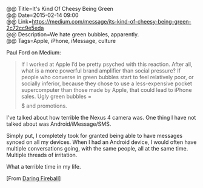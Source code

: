 @@ Title=It's Kind Of Cheesy Being Green  
@@ Date=2015-02-14 09:00  
@@ Link=https://medium.com/message/its-kind-of-cheesy-being-green-2c72cc9e5eda  
@@ Description=We hate green bubbles, apparently.  
@@ Tags=Apple, iPhone, iMessage, culture  

Paul Ford on Medium:
>If I worked at Apple I’d be pretty psyched with this reaction. After all, what is a more powerful brand amplifier than social pressure? If people who converse in green bubbles start to feel relatively poor, or socially inferior, because they chose to use a less-expensive pocket supercomputer than those made by Apple, that could lead to iPhone sales. Ugly green bubbles = $$$$$ and promotions.

I've talked about how terrible the Nexus 4 camera was. One thing I have not talked about was Android/iMessage/SMS.

Simply put, I completely took for granted being able to have messages synced on all my devices. When I had an Android device, I would often have multiple conversations going, with the same people, all at the same time. Multiple threads of irritation. 

What a terrible time in my life. 

[From [Daring Fireball][1]]

[1]: http://daringfireball.net/linked/2015/02/12/being-green